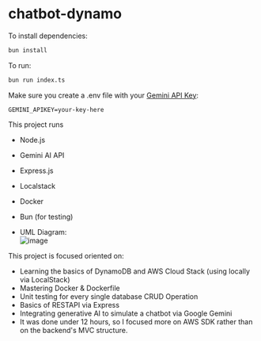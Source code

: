 # chatbot-dynamo

To install dependencies:

```bash
bun install
```

To run:

```bash
bun run index.ts
```

Make sure you create a .env file with your [Gemini API Key](https://ai.google.dev/tutorials/setup):

```env
GEMINI_APIKEY=your-key-here
```

This project runs 
- Node.js
- Gemini AI API
- Express.js
- Localstack
- Docker
- Bun (for testing)

- UML Diagram:\
  ![image](https://github.com/iamgriffon/chatbot-dynamodb/assets/55361396/6ab627cf-09a5-4a87-96c6-deca9969168c)


This project is focused oriented on:
- Learning the basics of DynamoDB and AWS Cloud Stack (using locally via LocalStack)
- Mastering Docker & Dockerfile
- Unit testing for every single database CRUD Operation
- Basics of RESTAPI via Express
- Integrating generative AI to simulate a chatbot via Google Gemini
- It was done under 12 hours, so I focused more on AWS SDK rather than on the backend's MVC structure.
